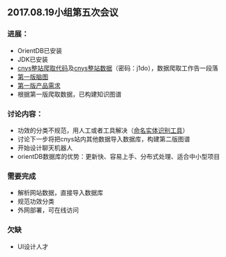 
## 2017.08.19小组第五次会议



### 进展：

- OrientDB已安装
- JDK已安装
- [cnys整站爬取代码](https://github.com/bigdatapractice2017/blpratice-medical-info/blob/master/crawlercnys.py)及[cnys整站数据](http://pan.baidu.com/s/1eSfAf7c)（密码：j1do），数据爬取工作告一段落
- [第一版脑图](https://github.com/bigdatapractice2017/blpratice-medical-info/blob/master/images/shicai.jpg)
- [第一版产品需求](https://github.com/bigdatapractice2017/blpratice-medical-info/blob/master/images/%E4%BA%A7%E5%93%81V1.0.JPG)
- 根据第一版爬取数据，已构建知识图谱

### 讨论内容：
- 功效的分类不规范，用人工或者工具解决（[命名实体识别工具](https://github.com/Sevenkili/graphdatabase/blob/master/NERTools.md)）
- 讨论下一步将把cnys站内其他数据导入数据库，构建第二版图谱
- 开始设计聊天机器人
- orientDB数据库的优势：更新快、容易上手、分布式处理、适合中小型项目


### 需要完成

- 解析网站数据，直接导入数据库
- 规范功效分类
- 外网部署，可在线访问

### 欠缺
- UI设计人才
